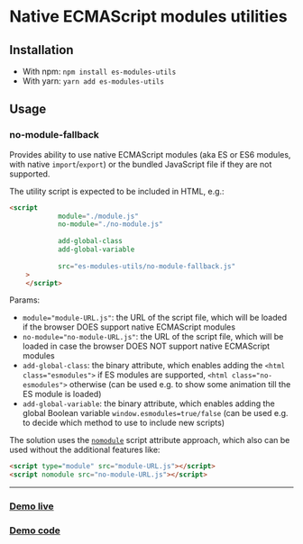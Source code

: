 # Native ECMAScript modules utilities

## Installation

* With npm: `npm install es-modules-utils`
* With yarn: `yarn add es-modules-utils`

## Usage

### no-module-fallback

Provides ability to use native ECMAScript modules (aka ES or ES6 modules, with native `import`/`export`)
or the bundled JavaScript file if they are not supported.

The utility script is expected to be included in HTML, e.g.:

```html
<script
            module="./module.js"
            no-module="./no-module.js"
            
            add-global-class
            add-global-variable
            
            src="es-modules-utils/no-module-fallback.js"
    >
    </script>
```

Params:

- `module="module-URL.js"`: the URL of the script file, which will be loaded if the browser DOES support native ECMAScript modules
- `no-module="no-module-URL.js"`: the URL of the script file, which will be loaded in case the browser DOES NOT support native ECMAScript modules
- `add-global-class`: the binary attribute, which enables adding the
`<html class="esmodules">` if ES modules are supported, `<html class="no-esmodules">` otherwise
(can be used e.g. to show some animation till the ES module is loaded)
- `add-global-variable`: the binary attribute, which enables adding the global Boolean variable
`window.esmodules=true/false` (can be used e.g. to decide which method to use to include new scripts)

The solution uses the [`nomodule`](https://html.spec.whatwg.org/#attr-script-nomodule) script attribute approach,
which also can be used without the additional features like:

```html
<script type="module" src="module-URL.js"></script>
<script nomodule src="no-module-URL.js"></script>
```

---

### [Demo live](https://shospodarets.github.com/es-modules-utils/demo/)

### [Demo code](https://github.com/malyw/es-modules-utils/tree/gh-pages/demo)

